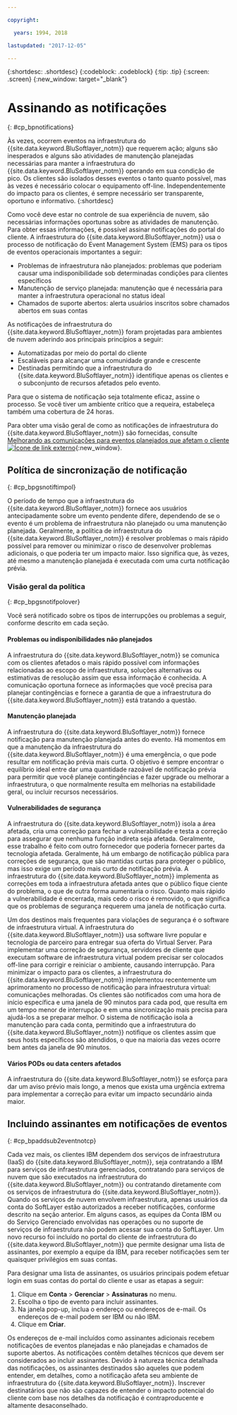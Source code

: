 ```yaml
---

copyright:

  years: 1994, 2018

lastupdated: "2017-12-05"

---
```


{:shortdesc: .shortdesc}
{:codeblock: .codeblock}
{:tip: .tip}
{:screen: .screen}
{:new_window: target="_blank"}


# Assinando as notificações
{: #cp_bpnotifications}

Às vezes, ocorrem eventos na infraestrutura do {{site.data.keyword.BluSoftlayer_notm}} que requerem ação; alguns são inesperados e alguns são atividades de manutenção planejadas necessárias para manter a infraestrutura do {{site.data.keyword.BluSoftlayer_notm}} operando em sua condição de pico. Os clientes são isolados desses eventos o tanto quanto possível, mas às vezes é necessário colocar o equipamento off-line. Independentemente do impacto para os clientes, é sempre necessário ser transparente, oportuno e informativo.
{:shortdesc}

Como você deve estar no controle de sua experiência de nuvem, são necessárias informações oportunas sobre as atividades de manutenção. Para obter essas informações, é possível assinar notificações do portal do cliente. A infraestrutura do {{site.data.keyword.BluSoftlayer_notm}} usa o processo de notificação do Event Management System (EMS) para os tipos de eventos operacionais importantes a seguir:
* Problemas de infraestrutura não planejados: problemas que poderiam causar uma indisponibilidade sob determinadas condições para clientes específicos
* Manutenção de serviço planejada: manutenção que é necessária para manter a infraestrutura operacional no status ideal
* Chamados de suporte abertos: alerta usuários inscritos sobre chamados abertos em suas contas

As notificações de infraestrutura do {{site.data.keyword.BluSoftlayer_notm}} foram projetadas para ambientes de nuvem aderindo aos principais princípios a seguir:
* Automatizadas por meio do portal do cliente
* Escaláveis para alcançar uma comunidade grande e crescente
* Destinadas permitindo que a infraestrutura do {{site.data.keyword.BluSoftlayer_notm}} identifique apenas os clientes e o subconjunto de recursos afetados pelo evento.

Para que o sistema de notificação seja totalmente eficaz, assine o processo. Se você tiver um ambiente crítico que a requeira, estabeleça também uma cobertura de 24 horas.

Para obter uma visão geral de como as notificações de infraestrutura do {{site.data.keyword.BluSoftlayer_notm}} são fornecidas, consulte [Melhorando as comunicações para eventos planejados que afetam o cliente ![Ícone de link externo](../icons/launch-glyph.svg)](http://blog.softlayer.com/2014/improving-communications-customer-affecting-planned-events){:new_window}.

## Política de sincronização de notificação
{: #cp_bpgsnotiftimpol}

O período de tempo que a infraestrutura do {{site.data.keyword.BluSoftlayer_notm}} fornece aos usuários antecipadamente sobre um evento pendente difere, dependendo de se o evento é um problema de infraestrutura não planejado ou uma manutenção planejada. Geralmente, a política de infraestrutura do {{site.data.keyword.BluSoftlayer_notm}} é resolver problemas o mais rápido possível para remover ou minimizar o risco de desenvolver problemas adicionais, o que poderia ter um impacto maior. Isso significa que, às vezes, até mesmo a manutenção planejada é executada com uma curta notificação prévia.

### Visão geral da política
{: #cp_bpgsnotifpolover}

Você será notificado sobre os tipos de interrupções ou problemas a seguir, conforme descrito em cada seção.

#### Problemas ou indisponibilidades não planejados
A infraestrutura do {{site.data.keyword.BluSoftlayer_notm}} se comunica com os clientes afetados o mais rápido possível com informações relacionadas ao escopo de infraestrutura, soluções alternativas ou estimativas de resolução assim que essa informação é conhecida. A comunicação oportuna fornece as informações que você precisa para planejar contingências e fornece a garantia de que a infraestrutura do {{site.data.keyword.BluSoftlayer_notm}} está tratando a questão.

#### Manutenção planejada
A infraestrutura do {{site.data.keyword.BluSoftlayer_notm}} fornece notificação para manutenção planejada antes do evento. Há momentos em que a manutenção da infraestrutura do {{site.data.keyword.BluSoftlayer_notm}} é uma emergência, o que pode resultar em notificação prévia mais curta. O objetivo é sempre encontrar o equilíbrio ideal entre dar uma quantidade razoável de notificação prévia para permitir que você planeje contingências e fazer upgrade ou melhorar a infraestrutura, o que normalmente resulta em melhorias na estabilidade geral, ou incluir recursos necessários.

#### Vulnerabilidades de segurança
A infraestrutura do {{site.data.keyword.BluSoftlayer_notm}} isola a área afetada, cria uma correção para fechar a vulnerabilidade e testa a correção para assegurar que nenhuma função indireta seja afetada. Geralmente, esse trabalho é feito com outro fornecedor que poderia fornecer partes da tecnologia afetada. Geralmente, há um embargo de notificação pública para correções de segurança, que são mantidas curtas para proteger o público, mas isso exige um período mais curto de notificação prévia. A infraestrutura do {{site.data.keyword.BluSoftlayer_notm}} implementa as correções em toda a infraestrutura afetada antes que o público fique ciente do problema, o que de outra forma aumentaria o risco. Quanto mais rápido a vulnerabilidade é encerrada, mais cedo o risco é removido, o que significa que os problemas de segurança requerem uma janela de notificação curta.

Um dos destinos mais frequentes para violações de segurança é o software de infraestrutura virtual. A infraestrutura do {{site.data.keyword.BluSoftlayer_notm}} usa software livre popular e tecnologia de parceiro para entregar sua oferta do Virtual Server. Para implementar uma correção de segurança, servidores de cliente que executam software de infraestrutura virtual podem precisar ser colocados off-line para corrigir e reiniciar o ambiente, causando interrupção. Para minimizar o impacto para os clientes, a infraestrutura do {{site.data.keyword.BluSoftlayer_notm}} implementou recentemente um aprimoramento no processo de notificação para infraestrutura virtual: comunicações melhoradas. Os clientes são notificados com uma hora de início específica e uma janela de 90 minutos para cada pod, que resulta em um tempo menor de interrupção e em uma sincronização mais precisa para ajudá-los a se preparar melhor. O sistema de notificação isola a manutenção para cada conta, permitindo que a infraestrutura do {{site.data.keyword.BluSoftlayer_notm}} notifique os clientes assim que seus hosts específicos são atendidos, o que na maioria das vezes ocorre bem antes da janela de 90 minutos.

#### Vários PODs ou data centers afetados
A infraestrutura do {{site.data.keyword.BluSoftlayer_notm}} se esforça para dar um aviso prévio mais longo, a menos que exista uma urgência extrema para implementar a correção para evitar um impacto secundário ainda maior.


## Incluindo assinantes em notificações de eventos
{: #cp_bpaddsub2eventnotcp}

Cada vez mais, os clientes IBM dependem dos serviços de infraestrutura (IaaS) do {{site.data.keyword.BluSoftlayer_notm}}, seja contratando a IBM para serviços de infraestrutura gerenciados, contratando para serviços de nuvem que são executados na infraestrutura do {{site.data.keyword.BluSoftlayer_notm}} ou contratando diretamente com os serviços de infraestrutura do {{site.data.keyword.BluSoftlayer_notm}}. Quando os serviços de nuvem envolvem infraestrutura, apenas usuários da conta do SoftLayer estão autorizados a receber notificações, conforme descrito na seção anterior. Em alguns casos, as equipes da Conta IBM ou do Serviço Gerenciado envolvidas nas operações ou no suporte de serviços de infraestrutura não podem acessar sua conta do SoftLayer. Um novo recurso foi incluído no portal do cliente de infraestrutura do {{site.data.keyword.BluSoftlayer_notm}} que permite designar uma lista de assinantes, por exemplo a equipe da IBM, para receber notificações sem ter quaisquer privilégios em suas contas.

Para designar uma lista de assinantes, os usuários principais podem efetuar login em suas contas do portal do cliente e usar as etapas a seguir:
1. Clique em **Conta** > **Gerenciar** > **Assinaturas** no menu.
2. Escolha o tipo de evento para incluir assinantes.
2. Na janela pop-up, inclua o endereço ou endereços de e-mail. Os endereços de e-mail podem ser IBM ou não IBM.
3. Clique em **Criar**.

Os endereços de e-mail incluídos como assinantes adicionais recebem notificações de eventos planejadas e não planejadas e chamados de suporte abertos. As notificações contêm detalhes técnicos que devem ser considerados ao incluir assinantes. Devido à natureza técnica detalhada das notificações, os assinantes destinados são aqueles que podem entender, em detalhes, como a notificação afeta seu ambiente de infraestrutura do {{site.data.keyword.BluSoftlayer_notm}}. Inscrever destinatários que não são capazes de entender o impacto potencial do cliente com base nos detalhes da notificação é contraproducente e altamente desaconselhado.
